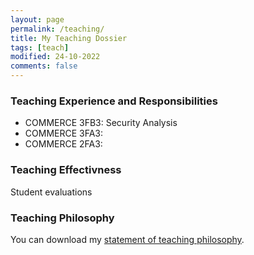 ```yaml
---
layout: page
permalink: /teaching/
title: My Teaching Dossier
tags: [teach]
modified: 24-10-2022
comments: false
---
```


### Teaching Experience and Responsibilities
* COMMERCE 3FB3: Security Analysis<br>
* COMMERCE 3FA3: <br>
* COMMERCE 2FA3: <br>
### Teaching Effectivness
Student evaluations
### Teaching Philosophy
You can download my <a href="https://drive.google.com/file/d/1WoQm7hsK6wXy86wwLZqQ_M7I5N5IxThO/view?usp=sharing" target="_blank">statement of teaching philosophy</a>.
